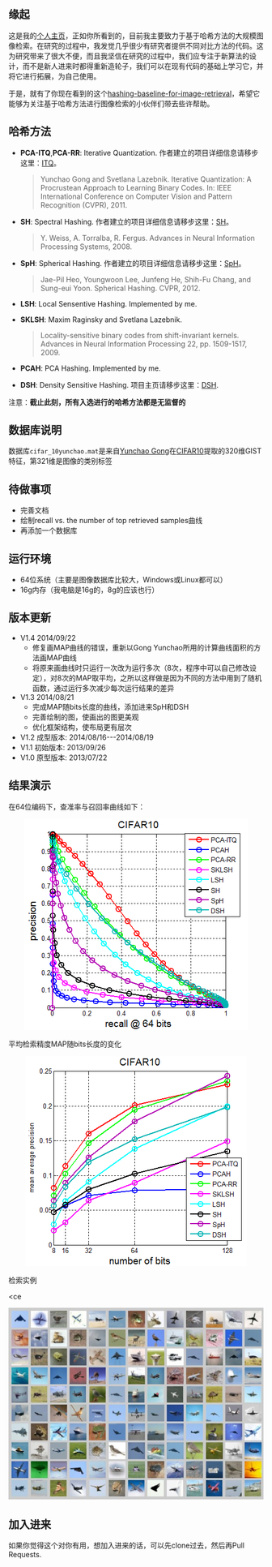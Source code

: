 ## 缘起 ##

这是我的[个人主页](http://yongyuan.name/)，正如你所看到的，目前我主要致力于基于哈希方法的大规模图像检索。在研究的过程中，我发觉几乎很少有研究者提供不同对比方法的代码。这为研究带来了很大不便，而且我坚信在研究的过程中，我们应专注于新算法的设计，而不是新人进来时都得重新造轮子，我们可以在现有代码的基础上学习它，并将它进行拓展，为自己使用。

于是，就有了你现在看到的这个[hashing-baseline-for-image-retrieval](https://github.com/willard-yuan/hashing-baseline-for-image-retrieval)，希望它能够为关注基于哈希方法进行图像检索的小伙伴们带去些许帮助。

## 哈希方法 ##

- **PCA-ITQ**,**PCA-RR**: Iterative Quantization. 作者建立的项目详细信息请移步这里：[ITQ](http://www.unc.edu/~yunchao/itq.htm)。

	>Yunchao Gong and Svetlana Lazebnik.  Iterative Quantization: A Procrustean Approach to Learning Binary Codes. In: IEEE International Conference on Computer Vision and Pattern Recognition (CVPR), 2011.

- **SH**: Spectral Hashing. 作者建立的项目详细信息请移步这里：[SH](http://www.cs.huji.ac.il/~yweiss/SpectralHashing/)。

	>Y. Weiss, A. Torralba, R. Fergus. Advances in Neural Information Processing Systems, 2008.

- **SpH**: Spherical Hashing. 作者建立的项目详细信息请移步这里：[SpH](http://sglab.kaist.ac.kr/Spherical_Hashing/)。

	>Jae-Pil Heo, Youngwoon Lee, Junfeng He, Shih-Fu Chang, and Sung-eui Yoon. Spherical Hashing. CVPR, 2012.

- **LSH**: Local Sensentive Hashing. Implemented by me.
- **SKLSH**: Maxim Raginsky and Svetlana Lazebnik. 

	>Locality-sensitive binary codes from shift-invariant kernels. Advances in Neural Information Processing 22, pp. 1509-1517, 2009.

- **PCAH**: PCA Hashing. Implemented by me.
- **DSH**: Density Sensitive Hashing. 项目主页请移步这里：[DSH](http://www.cad.zju.edu.cn/home/dengcai/Data/DSH.html).

注意：**截止此刻，所有入选进行的哈希方法都是无监督的**

## 数据库说明 ##

数据库`cifar_10yunchao.mat`是来自[Yunchao Gong](http://www.unc.edu/~yunchao/)在[CIFAR10](http://www.cs.toronto.edu/~kriz/cifar.html)提取的320维GIST特征，第321维是图像的类别标签

## 待做事项 ##

- 完善文档
- 绘制recall vs. the number of top retrieved samples曲线
- 再添加一个数据库

## 运行环境 ##

- 64位系统（主要是图像数据库比较大，Windows或Linux都可以）
- 16g内存（我电脑是16g的，8g的应该也行）


## 版本更新 ##
-  V1.4   2014/09/22
    - 修复画MAP曲线的错误，重新以Gong Yunchao所用的计算曲线面积的方法画MAP曲线
	- 将原来画曲线时只运行一次改为运行多次（8次，程序中可以自己修改设定），对8次的MAP取平均，之所以这样做是因为不同的方法中用到了随机函数，通过运行多次减少每次运行结果的差异
-  V1.3   2014/08/21
	- 完成MAP随bits长度的曲线，添加进来SpH和DSH
	- 完善绘制的图，使画出的图更美观
	- 优化框架结构，使布局更有层次
-  V1.2   成型版本: 2014/08/16---2014/08/19
-  V1.1   初始版本: 2013/09/26
-  V1.0   原型版本: 2013/07/22

## 结果演示 ##

在64位编码下，查准率与召回率曲线如下：

<p align="center"><img src="./plot-result/precision-recall-64bits.png" alt="precision-recall-64bits"/></p>

平均检索精度MAP随bits长度的变化

<p align="center"><img src="./plot-result/map-numbers-of-bits.png" alt="map-numbers-of-bits"/></p>

检索实例

<ce<p align="center"><img src="./QueryAirplaneResult.jpg" alt="QueryAirplaneResult"/></p>

## 加入进来 ##

如果你觉得这个对你有用，想加入进来的话，可以先clone过去，然后再Pull Requests.
